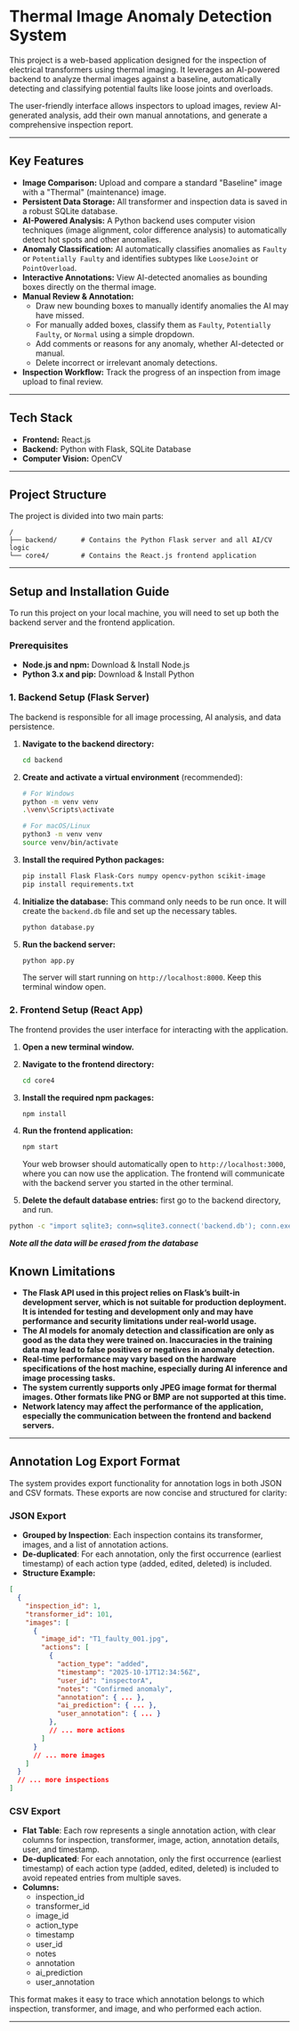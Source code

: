 # Thermal Image Anomaly Detection System

This project is a web-based application designed for the inspection of electrical transformers using thermal imaging. It leverages an AI-powered backend to analyze thermal images against a baseline, automatically detecting and classifying potential faults like loose joints and overloads.

The user-friendly interface allows inspectors to upload images, review AI-generated analysis, add their own manual annotations, and generate a comprehensive inspection report.

---

## Key Features

- **Image Comparison:** Upload and compare a standard "Baseline" image with a "Thermal" (maintenance) image.
- **Persistent Data Storage:** All transformer and inspection data is saved in a robust SQLite database.
- **AI-Powered Analysis:** A Python backend uses computer vision techniques (image alignment, color difference analysis) to automatically detect hot spots and other anomalies.
- **Anomaly Classification:** AI automatically classifies anomalies as `Faulty` or `Potentially Faulty` and identifies subtypes like `LooseJoint` or `PointOverload`.
- **Interactive Annotations:** View AI-detected anomalies as bounding boxes directly on the thermal image.
- **Manual Review & Annotation:**
    - Draw new bounding boxes to manually identify anomalies the AI may have missed.
    - For manually added boxes, classify them as `Faulty`, `Potentially Faulty`, or `Normal` using a simple dropdown.
    - Add comments or reasons for any anomaly, whether AI-detected or manual.
    - Delete incorrect or irrelevant anomaly detections.
- **Inspection Workflow:** Track the progress of an inspection from image upload to final review.

---

## Tech Stack

- **Frontend:** React.js
- **Backend:** Python with Flask, SQLite Database
- **Computer Vision:** OpenCV

---

## Project Structure

The project is divided into two main parts:

```text
/
├── backend/      # Contains the Python Flask server and all AI/CV logic
└── core4/        # Contains the React.js frontend application
```

---

## Setup and Installation Guide

To run this project on your local machine, you will need to set up both the backend server and the frontend application.

### Prerequisites

- **Node.js and npm:** Download & Install Node.js
- **Python 3.x and pip:** Download & Install Python

### 1. Backend Setup (Flask Server)

The backend is responsible for all image processing, AI analysis, and data persistence.

1.  **Navigate to the backend directory:**
    ```bash
    cd backend
    ```

2.  **Create and activate a virtual environment** (recommended):
    ```bash
    # For Windows
    python -m venv venv
    .\venv\Scripts\activate

    # For macOS/Linux
    python3 -m venv venv
    source venv/bin/activate
    ```

3.  **Install the required Python packages:**
    ```bash
    pip install Flask Flask-Cors numpy opencv-python scikit-image
    pip install requirements.txt
    ```

4.  **Initialize the database:**
    This command only needs to be run once. It will create the `backend.db` file and set up the necessary tables.
    ```bash
    python database.py
    ```

5.  **Run the backend server:**
    ```bash
    python app.py
    ```

    The server will start running on `http://localhost:8000`. Keep this terminal window open.

### 2. Frontend Setup (React App)

The frontend provides the user interface for interacting with the application.

1.  **Open a new terminal window.**

2.  **Navigate to the frontend directory:**
    ```bash
    cd core4
    ```

3.  **Install the required npm packages:**
    ```bash
    npm install
    ```

4.  **Run the frontend application:**
    ```bash
    npm start
    ```

    Your web browser should automatically open to `http://localhost:3000`, where you can now use the application. The frontend will communicate with the backend server you started in the other terminal.

5. **Delete the default database entries:**
first go  to the backend directory, and run. 
```bash 
python -c "import sqlite3; conn=sqlite3.connect('backend.db'); conn.executescript('DELETE FROM annotation_logs; DELETE FROM annotations; DELETE FROM inspections; DELETE FROM transformers; VACUUM;'); conn.commit(); conn.close(); print('Cleared tables and VACUUM complete')"
```

***Note all the data will be erased from the database***


## Known Limitations

- **The Flask API used in this project relies on Flask’s built-in development server, which is not suitable for production deployment. It is intended for testing and development only and may have performance and security limitations under real-world usage.**
- **The AI models for anomaly detection and classification are only as good as the data they were trained on. Inaccuracies in the training data may lead to false positives or negatives in anomaly detection.**
- **Real-time performance may vary based on the hardware specifications of the host machine, especially during AI inference and image processing tasks.**
- **The system currently supports only JPEG image format for thermal images. Other formats like PNG or BMP are not supported at this time.**
- **Network latency may affect the performance of the application, especially the communication between the frontend and backend servers.**

---

## Annotation Log Export Format

The system provides export functionality for annotation logs in both JSON and CSV formats. These exports are now concise and structured for clarity:

### JSON Export
- **Grouped by Inspection**: Each inspection contains its transformer, images, and a list of annotation actions.
- **De-duplicated**: For each annotation, only the first occurrence (earliest timestamp) of each action type (added, edited, deleted) is included.
- **Structure Example:**

```json
[
  {
    "inspection_id": 1,
    "transformer_id": 101,
    "images": [
      {
        "image_id": "T1_faulty_001.jpg",
        "actions": [
          {
            "action_type": "added",
            "timestamp": "2025-10-17T12:34:56Z",
            "user_id": "inspectorA",
            "notes": "Confirmed anomaly",
            "annotation": { ... },
            "ai_prediction": { ... },
            "user_annotation": { ... }
          },
          // ... more actions
        ]
      }
      // ... more images
    ]
  }
  // ... more inspections
]
```

### CSV Export
- **Flat Table**: Each row represents a single annotation action, with clear columns for inspection, transformer, image, action, annotation details, user, and timestamp.
- **De-duplicated**: For each annotation, only the first occurrence (earliest timestamp) of each action type (added, edited, deleted) is included to avoid repeated entries from multiple saves.
- **Columns:**
  - inspection_id
  - transformer_id
  - image_id
  - action_type
  - timestamp
  - user_id
  - notes
  - annotation
  - ai_prediction
  - user_annotation

This format makes it easy to trace which annotation belongs to which inspection, transformer, and image, and who performed each action.

---
